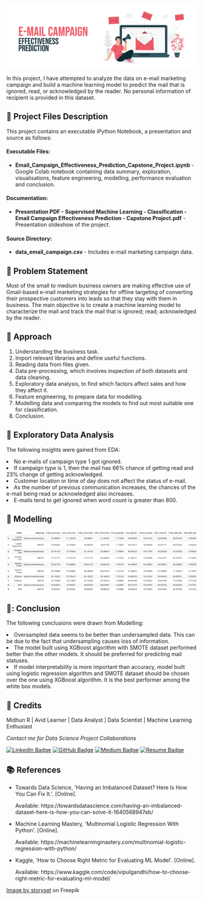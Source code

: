 <p align="center"> 
  <img src="Images/banner_email.png" alt="Banner">
</p>

In this project, I have attempted to analyze the data on e-mail marketing campaign and build a machine learning model to predict the mail that is ignored, read, or acknowledged by the reader. No personal information of recipient is provided in this dataset.

## :floppy_disk: Project Files Description</h2>

<p>This project contains an executable iPython Notebook, a presentation and source as follows:</p>
<h4>Executable Files:</h4>
<ul>
  <li><b>Email_Campaign_Effectiveness_Prediction_Capstone_Project.ipynb</b> - Google Colab notebook containing data summary, exploration, visualisations, feature engineering, modelling, performance evaluation and conclusion.</li>
</ul>

<h4>Documentation:</h4>
<ul>
  <li><b>Presentation PDF - Supervised Machine Learning - Classification - Email Campaign Effectiveness Prediction - Capstone Project.pdf</b> - Presentation slideshow of the project.</li>
</ul>

<h4>Source Directory:</h4>
<ul>
  <li><b>data_email_campaign.csv</b> - Includes e-mail marketing campaign data.</li>
</ul>

## :book: Problem Statement

Most of the small to medium business owners are making effective use of Gmail-based e-mail marketing strategies for offline targeting of converting their prospective customers into leads so that they stay with them in business.
The main objective is to create a machine learning model to characterize the mail and track the mail that is ignored; read; acknowledged by the reader.

## :book: Approach

1.	Understanding the business task.
2.	Import relevant libraries and define useful functions.
3.	Reading data from files given.
4.	Data pre-processing, which involves inspection of both datasets and data cleaning.
5.	Exploratory data analysis, to find which factors affect sales and how they affect it.
6.	Feature engineering, to prepare data for modelling.
7.	Modelling data and comparing the models to find out most suitable one for classification.
8.	Conclusion.

## :book: Exploratory Data Analysis

The following insights were gained from EDA:
<li>No e-mails of campaign type 1 got ignored.</li>
<li>If campaign type is 1, then the mail has 66% chance of getting read and 23% change of getting acknowledged.</li>
<li>Customer location or time of day does not affect the status of e-mail.</li>
<li>As the number of previous communication increases, the chances of the e-mail being read or acknowledged also increases.</li>
<li>E-mails tend to get ignored when word count is greater than 800.</li>

## :book: Modelling

<img src="Images/resullt_email.png" alt="Result">

## 📘: Conclusion

The following conclusions were drawn from Modelling:
<li>Oversampled data seems to be better than undersampled data. This can be due to the fact that undersampling causes loss of information.</li>
<li>The model built using XGBoost algorithm with SMOTE dataset performed better than the other models. It should be preferred for predicting mail statuses.</li>
<li>If model interpretability is more important than accuracy, model built using logistic regression algorithm and SMOTE dataset should be chosen over the one using XGBoost algorithm. It is the best performer among the white box models.</li>

## :scroll: Credits

Midhun R | Avid Learner | Data Analyst | Data Scientist | Machine Learning Enthusiast
<p> <i> Contact me for Data Science Project Collaborations</i></p>


[![LinkedIn Badge](https://img.shields.io/badge/LinkedIn-0077B5?style=for-the-badge&logo=linkedin&logoColor=white)](https://www.linkedin.com/in/connectmidhunr/)
[![GitHub Badge](https://img.shields.io/badge/GitHub-100000?style=for-the-badge&logo=github&logoColor=white)](https://github.com/connect-midhunr/)
[![Medium Badge](https://img.shields.io/badge/Medium-1DA1F2?style=for-the-badge&logo=medium&logoColor=white)](https://medium.com/@connect.midhunr/)
[![Resume Badge](https://img.shields.io/badge/resume-0077B5?style=for-the-badge&logo=resume&logoColor=white)](https://drive.google.com/file/d/1Bho0SK8U3PMCK5UEyVEYnrNM9IYUUzcV/view?usp=sharing)

## :books: References
<ul>
  <li><p>Towards Data Science, 'Having an Imbalanced Dataset? Here Is How You Can Fix It.'. [Online].</p>
      <p>Available: https://towardsdatascience.com/having-an-imbalanced-dataset-here-is-how-you-can-solve-it-1640568947eb/</p>
  </li>
  <li><p>Machine Learning Mastery, 'Multinomial Logistic Regression With Python'. [Online].</p>
      <p>Available: https://machinelearningmastery.com/multinomial-logistic-regression-with-python/</p>
  </li>
  <li><p>Kaggle, 'How to Choose Right Metric for Evaluating ML Model'. [Online].</p>
      <p>Available: https://www.kaggle.com/code/vipulgandhi/how-to-choose-right-metric-for-evaluating-ml-model/</p>
  </li>
</ul>

<a href="https://www.freepik.com/free-vector/email-campaign-concept-illustration_7367537.htm#query=email&position=0&from_view=search&track=sph">Image by storyset</a> on Freepik
